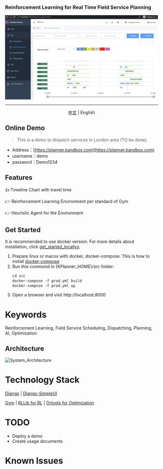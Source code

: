 <p align="center">
<h3>Reinforcement Learning for Real Time Field Service Planning</h3>

![screenshot](./doc/kandbox_planner_20200505.jpg)

</p>

---
<p align="center">
<a href="./README.md">中文</a> | English
</p>


## Online Demo
> This is a demo to dispatch services in London area (TO be done).  

+ Address：[https://planner.kandbox.com](https://planner.kandbox.com)
+ username：demo
+ password：Demo1234


Features
-----
👍 Timeline Chart with travel time

:point_right: Reinforcement Learning Environment per standard of Gym

:point_right: Heurisitc Agent for the Environment 

Get Started
-----
It is recommended to use docker version. For more details about installation, click [get_started_locallys](./doc/get_started_locally.md).

1. Prepare linux or macos with docker, docker-compose. This is how to install [docker-compose](https://docs.docker.com/compose/install/)
2. Run this commond in {KPlanner_HOME}/src folder:
    ```shell
    cd src
    docker-compose -f prod.yml build
    docker-compose -f prod.yml up
    ```
3. Open a browser and visit http://localhost:8000

# Keywords

Reinforcement Learning, Field Service Scheduling, Dispatching, Planning, AI, Optimization

Architecture
-----
![System_Architecture](./doc/architecture.jpg)



# Technology Stack
[Django](https://www.djangoproject.com/) | [Django-SimpleUI](https://github.com/newpanjing/simpleui)

[Gym](https://github.com/openai/gym) | [RLLib  for RL](https://docs.ray.io/en/latest/rllib.html) | [Ortools  for Optimization](https://github.com/google/or-tools)





# TODO
- Deploy a demo
- Create usage documents


# Known Issues
